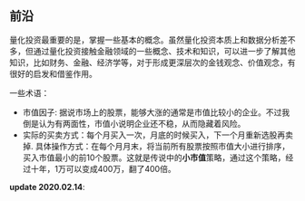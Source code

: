 
## 前沿

量化投资最重要的是，掌握一些基本的概念。虽然量化投资本质上和数据分析差不多，但通过量化投资接触金融领域的一些概念、技术和知识，可以进一步了解其他知识，比如财务、金融、经济学等，对于形成更深层次的金钱观念、价值观念，有很好的启发和借鉴作用。

一些术语：


- 市值因子: 据说市场上的股票，能够大涨的通常是市值比较小的企业。不过我倒是认为有两面性，市值小说明企业还不稳，从而隐藏着风险。
- 实际的买卖方式：每个月买入一次，月底的时候买入，下一个月重新选股再卖掉. 具体操作方式：在每个月月末，将当前所有股票按照市值大小进行排序，买入市值最小的前10个股票。这就是传说中的**小市值**策略，通过这个策略，经过十年，1万可以变成400万，翻了400倍。


**update 2020.02.14**:

